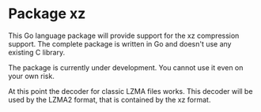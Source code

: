 # Package xz

This Go language package will provide support for the xz compression
support. The complete package is written in Go and doesn't use any
existing C library.

The package is currently under development. You cannot use it even on
your own risk.

At this point the decoder for classic LZMA files works. This decoder
will be used by the LZMA2 format, that is contained by the xz format.
